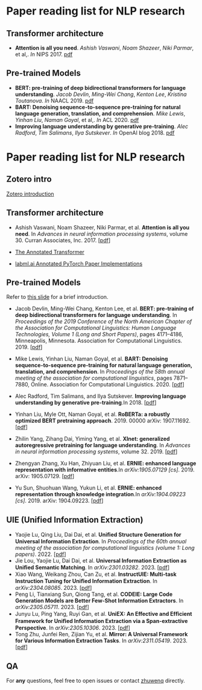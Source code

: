 # Paper reading list for NLP research

## Transformer architecture

- **Attention is all you need**. *Ashish Vaswani*, *Noam Shazeer*, *Niki Parmar*, et al,. *In* NIPS 2017. [pdf](https://proceedings.neurips.cc/paper/2017/file/3f5ee243547dee91fbd053c1c4a845aa-Paper.pdf)

## Pre-trained Models

- **BERT: pre-training of deep bidirectional transformers for language understanding**. *Jacob Devlin*, *Ming-Wei Chang*, *Kenton Lee*, *Kristina Toutanova*. *In* NAACL 2019. [pdf](https://aclanthology.org/N19-1423.pdf)
- **BART: Denoising sequence-to-sequence pre-training for natural language generation, translation, and comprehension**. *Mike Lewis*, *Yinhan Liu*, *Naman Goyal*, et al,. *In* ACL 2020. [pdf](https://aclanthology.org/2020.acl-main.703.pdf)
- **Improving language understanding by generative pre-training**. *Alec Radford*, *Tim Salimans*, *Ilya Sutskever*. *In* OpenAI blog 2018. [pdf](https://s3-us-west-2.amazonaws.com/openai-assets/research-covers/language-unsupervised/language_understanding_paper.pdf)

# Paper reading list for NLP research

## Zotero intro

[Zotero introduction](https://zotero-cn.github.io/e-zotero-md/)

## Transformer architecture

- Ashish Vaswani, Noam Shazeer, Niki Parmar, et al. **Attention is all you need**. In *Advances in neural information processing systems*, volume 30. Curran Associates, Inc. 2017. [[pdf](https://doi.org/10/gpnmtv)]

- [The Annotated Transformer](http://nlp.seas.harvard.edu/2018/04/03/attention.html)

- [labml.ai Annotated PyTorch Paper Implementations](https://nn.labml.ai/index.html)

## Pre-trained Models

Refer to [this slide](./reference_note/A-Brief-Introduction-to-PLMs/slide/Introduction-to-PLM.pdf) for a brief introduction.

- Jacob Devlin, Ming-Wei Chang, Kenton Lee, et al. **BERT: pre-training of deep bidirectional transformers for language understanding**. In *Proceedings of the 2019 Conference of the North American Chapter of the Association for Computational Linguistics: Human Language Technologies, Volume 1 (Long and Short Papers)*, pages 4171–4186, Minneapolis, Minnesota. Association for Computational Linguistics. 2019. [[pdf](https://doi.org/10/ggbwf6)]

- Mike Lewis, Yinhan Liu, Naman Goyal, et al. **BART: Denoising sequence-to-sequence pre-training for natural language generation, translation, and comprehension**. In *Proceedings of the 58th annual meeting of the association for computational linguistics*, pages 7871–7880, Online. Association for Computational Linguistics. 2020. [[pdf](https://doi.org/10.18653/v1/2020.acl-main.703)]

- Alec Radford, Tim Salimans, and Ilya Sutskever. **Improving language understanding by generative pre-training**.In 2018. [[pdf](https://s3-us-west-2.amazonaws.com/openai-assets/research-covers/language-unsupervised/language_understanding_paper.pdf)]

- Yinhan Liu, Myle Ott, Naman Goyal, et al. **RoBERTa: a robustly optimized BERT pretraining approach**. 2019. 00000 
arXiv: 1907.11692. [[pdf](http://arxiv.org/abs/1907.11692)]

- Zhilin Yang, Zihang Dai, Yiming Yang, et al. **Xlnet: generalized autoregressive pretraining for language understanding**. In *Advances in neural information processing systems*, volume 32. 2019. [[pdf](http://papers.nips.cc/paper/8812-xlnet-generalizedautoregressive-pretraining-for-language-understanding.pdf)]

- Zhengyan Zhang, Xu Han, Zhiyuan Liu, et al. **ERNIE: enhanced language representation with informative entities**.In *arXiv:1905.07129 [cs]*. 2019. arXiv: 1905.07129. [[pdf](http://arxiv.org/abs/1905.07129)]

- Yu Sun, Shuohuan Wang, Yukun Li, et al. **ERNIE: enhanced representation through knowledge integration**.In *arXiv:1904.09223 [cs]*. 2019. arXiv: 1904.09223. [[pdf](http://arxiv.org/abs/1904.09223)]

## UIE (Unified Information Extraction)

- Yaojie Lu, Qing Liu, Dai Dai, et al. **Uniﬁed Structure Generation for Universal Information Extraction**. In *Proceedings of the 60th annual meeting of the association for computational linguistics (volume 1: Long papers)*. 2022. [[pdf](https://aclanthology.org/2022.acl-long.395.pdf)]
- Jie Lou, Yaojie Lu, Dai Dai, et al. **Universal Information Extraction as Uniﬁed Semantic Matching**. In *arXiv:2301.03282*. 2023. [[pdf](http://arxiv.org/abs/2301.03282)]
- Xiao Wang, Weikang Zhou, Can Zu, et al. **InstructUIE: Multi-task Instruction Tuning for Uniﬁed Information Extraction**. In *arXiv:2304.08085*. 2023. [[pdf](http://arxiv.org/abs/2304.08085)]
- Peng Li, Tianxiang Sun, Qiong Tang, et al. **CODEIE: Large Code Generation Models are Better Few-Shot Information Extractors**. In *arXiv:2305.05711*. 2023. [[pdf](http://arxiv.org/abs/2305.05711)]
- Junyu Lu, Ping Yang, Ruyi Gan, et al. **UniEX: An Effective and Efﬁcient Framework for Uniﬁed Information Extraction via a Span-extractive Perspective**. In *arXiv:2305.10306*. 2023. [[pdf](http://arxiv.org/abs/2305.10306)]
- Tong Zhu, Junfei Ren, Zijian Yu, et al. **Mirror: A Universal Framework for Various Information Extraction Tasks**. In *arXiv:2311.05419*. 2023. [[pdf](http://arxiv.org/abs/2311.05419)]

## QA

For **any** questions, feel free to open issues or contact [zhuwenq](https://github.com/Leonezz) directly.
